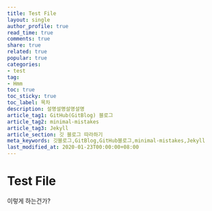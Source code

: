 ```yaml
---
title: Test File
layout: single
author_profile: true
read_time: true
comments: true
share: true
related: true
popular: true
categories:
- test
tag:
- Hmm
toc: true
toc_sticky: true
toc_label: 목차
description: 설명설명설명설명
article_tag1: GitHub(GitBlog) 블로그
article_tag2: minimal-mistakes
article_tag3: Jekyll
article_section: 깃 블로그 따라하기
meta_keywords: 깃블로그,GitBlog,GitHub블로그,minimal-mistakes,Jekyll
last_modified_at: 2020-01-23T00:00:00+08:00
---
```


# Test File

이렇게 하는건가?